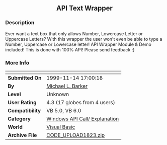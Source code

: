 ﻿<div align="center">

## API Text Wrapper


</div>

### Description

Ever want a text box that only allows Number, Lowercase Letter or Uppercase Letters? With this wrapper the user won't even be able to type a Number, Uppercase or Lowercase letter! API Wrapper Module & Demo included! This is done with 100% API! Please send feedback :)
 
### More Info
 


<span>             |<span>
---                |---
**Submitted On**   |1999-11-14 17:00:18
**By**             |[Michael L\. Barker](https://github.com/Planet-Source-Code/PSCIndex/blob/master/ByAuthor/michael-l-barker.md)
**Level**          |Unknown
**User Rating**    |4.3 (17 globes from 4 users)
**Compatibility**  |VB 5\.0, VB 6\.0
**Category**       |[Windows API Call/ Explanation](https://github.com/Planet-Source-Code/PSCIndex/blob/master/ByCategory/windows-api-call-explanation__1-39.md)
**World**          |[Visual Basic](https://github.com/Planet-Source-Code/PSCIndex/blob/master/ByWorld/visual-basic.md)
**Archive File**   |[CODE\_UPLOAD1823\.zip](https://github.com/Planet-Source-Code/michael-l-barker-api-text-wrapper__1-4466/archive/master.zip)








